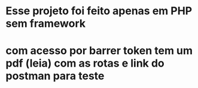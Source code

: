 # Esse projeto foi feito apenas em PHP sem framework 

# com acesso por barrer token tem um pdf (leia) com as rotas e link do postman para teste 
